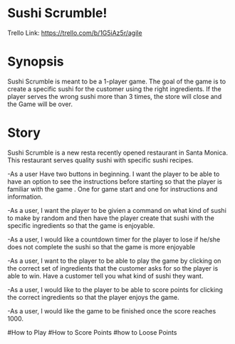 # Sushi Scrumble!

Trello Link: https://trello.com/b/1G5iAz5r/agile

# Synopsis
Sushi Scrumble is meant to be a 1-player game. The goal of the game is to create a specific sushi for the customer using the right ingredients. If the player serves the wrong sushi more than 3 times, the store will close and the Game will be over. 

# Story
Sushi Scrumble is a new resta recently opened restaurant in Santa Monica. This restaurant serves quality sushi with specific sushi recipes.


-As a user Have two buttons in beginning. I want the player to be able to have an option to see the instructions before  starting so that the player is familiar with the game . One for game start and one for instructions and information.  


-As a user, I want the player to be givien a command on what kind of sushi to make by random and then have the player create that sushi with the specific ingredients so that the game is enjoyable.  

-As a user, I would like a countdown timer for the player to lose if he/she does not complete the sushi so that the game is more enjoyable  


-As a user, I want to the player to be able to play the game by clicking on the correct set of ingredients that the customer asks for so the player is able to win. Have a customer tell you what kind of sushi they want.  


-As a user, I would like to the player to be able to score points for clicking the correct ingredients so that the player enjoys the game.  


-As a user, I would like the game to be finished once the score reaches 1000.

#How to Play
#How to Score Points
#how to Loose Points
  


    
